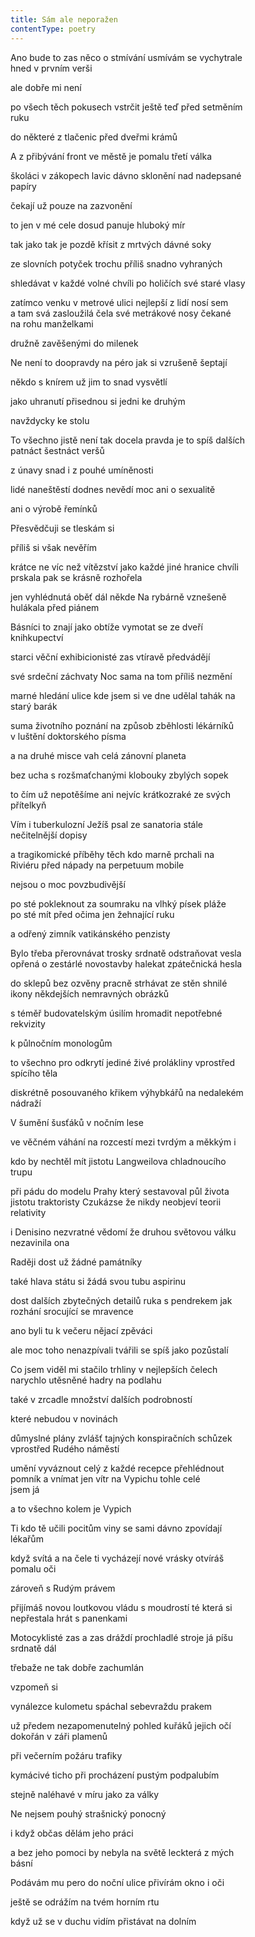```yaml
---
title: Sám ale neporažen
contentType: poetry
---
```


<section>

Ano bude to zas něco o stmívání usmívám se vychytrale  
hned v prvním verši

ale dobře mi není

po všech těch pokusech vstrčit ještě teď před setměním  
ruku

do některé z tlačenic před dveřmi krámů

A z přibývání front ve městě je pomalu třetí válka

školáci v zákopech lavic dávno sklonění nad nadepsané  
papíry

čekají už pouze na zazvonění

to jen v mé cele dosud panuje hluboký mír

tak jako tak je pozdě křísit z mrtvých dávné soky

ze slovních potyček trochu příliš snadno vyhraných

shledávat v každé volné chvíli po holičích své staré vlasy

zatímco venku v metrové ulici nejlepší z lidí nosí sem  
a tam svá zasloužilá čela své metrákové nosy čekané  
na rohu manželkami

družně zavěšenými do milenek

Ne není to doopravdy na péro jak si vzrušeně šeptají

někdo s knírem už jim to snad vysvětlí

jako uhranutí přisednou si jedni ke druhým

navždycky ke stolu

To všechno jistě není tak docela pravda je to spíš dalších  
patnáct šestnáct veršů

z únavy snad i z pouhé umíněnosti

lidé naneštěstí dodnes nevědí moc ani o sexualitě

ani o výrobě řemínků

Přesvědčuji se tleskám si

příliš si však nevěřím

krátce ne víc než vítězství jako každé jiné hranice chvíli  
prskala pak se krásně rozhořela

jen vyhlédnutá oběť dál někde Na rybárně vznešeně  
hulákala před piánem

Básníci to znají jako obtíže vymotat se ze dveří  
knihkupectví

starci věční exhibicionisté zas vtíravě předvádějí

své srdeční záchvaty Noc sama na tom příliš nezmění

marné hledání ulice kde jsem si ve dne udělal tahák na  
starý barák

suma životního poznání na způsob zběhlosti lékárníků  
v luštění doktorského písma

a na druhé misce vah celá zánovní planeta

bez ucha s rozšmaťchanými klobouky zbylých sopek

to čím už nepotěšíme ani nejvíc krátkozraké ze svých  
přítelkyň

Vím i tuberkulozní Ježíš psal ze sanatoria stále  
nečitelnější dopisy

a tragikomické příběhy těch kdo marně prchali na  
Riviéru před nápady na perpetuum mobile

nejsou o moc povzbudivější

po sté pokleknout za soumraku na vlhký písek pláže  
po sté mít před očima jen žehnající ruku

a odřený zimník vatikánského penzisty

Bylo třeba přerovnávat trosky srdnatě odstraňovat vesla  
opřená o zestárlé novostavby halekat zpátečnická hesla

do sklepů bez ozvěny pracně strhávat ze stěn shnilé  
ikony někdejších nemravných obrázků

s téměř budovatelským úsilím hromadit nepotřebné  
rekvizity

k půlnočním monologům

to všechno pro odkrytí jediné živé prolákliny vprostřed  
spícího těla

diskrétně posouvaného křikem výhybkářů na nedalekém  
nádraží

V šumění šusťáků v nočním lese

ve věčném váhání na rozcestí mezi tvrdým a měkkým i

kdo by nechtěl mít jistotu Langweilova chladnoucího  
trupu

při pádu do modelu Prahy který sestavoval půl života  
jistotu traktoristy Czukázse že nikdy neobjeví teorii  
relativity

i Denisino nezvratné vědomí že druhou světovou válku  
nezavinila ona

Raději dost už žádné památníky

také hlava státu si žádá svou tubu aspirinu

dost dalších zbytečných detailů ruka s pendrekem jak  
rozhání srocující se mravence

ano byli tu k večeru nějací zpěváci

ale moc toho nenazpívali tvářili se spíš jako pozůstalí

Co jsem viděl mi stačilo trhliny v nejlepších čelech  
narychlo utěsněné hadry na podlahu

také v zrcadle množství dalších podrobností

které nebudou v novinách

důmyslné plány zvlášť tajných konspiračních schůzek  
vprostřed Rudého náměstí

umění vyváznout celý z každé recepce přehlédnout  
pomník a vnímat jen vítr na Vypichu tohle celé  
jsem já

a to všechno kolem je Vypich

Ti kdo tě učili pocitům viny se sami dávno zpovídají  
lékařům

když svítá a na čele ti vycházejí nové vrásky otvíráš  
pomalu oči

zároveň s Rudým právem

přijímáš novou loutkovou vládu s moudrostí té která si  
nepřestala hrát s panenkami

Motocyklisté zas a zas dráždí prochladlé stroje já píšu  
srdnatě dál

třebaže ne tak dobře zachumlán

vzpomeň si

vynálezce kulometu spáchal sebevraždu prakem

už předem nezapomenutelný pohled kuřáků jejich očí  
dokořán v záři plamenů

při večerním požáru trafiky

kymácivé ticho při procházení pustým podpalubím

stejně naléhavé v míru jako za války

Ne nejsem pouhý strašnický ponocný

i když občas dělám jeho práci

a bez jeho pomoci by nebyla na světě leckterá z mých  
básní

Podávám mu pero do noční ulice přivírám okno i oči

ještě se odrážím na tvém horním rtu

když už se v duchu vidím přistávat na dolním

</section>
